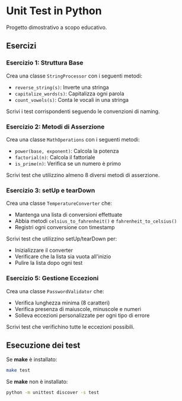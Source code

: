 # Unit Test in Python

Progetto dimostrativo a scopo educativo.

## **Esercizi**

### **Esercizio 1**: Struttura Base

Crea una classe `StringProcessor` con i seguenti metodi:

- `reverse_string(s)`: Inverte una stringa
- `capitalize_words(s)`: Capitalizza ogni parola
- `count_vowels(s)`: Conta le vocali in una stringa

Scrivi i test corrispondenti seguendo le convenzioni di naming.

### **Esercizio 2**: Metodi di Asserzione

Crea una classe `MathOperations` con i seguenti metodi:

- `power(base, exponent)`: Calcola la potenza
- `factorial(n)`: Calcola il fattoriale
- `is_prime(n)`: Verifica se un numero è primo

Scrivi test che utilizzino almeno 8 diversi metodi di asserzione.

### **Esercizio 3**: setUp e tearDown

Crea una classe `TemperatureConverter` che:

- Mantenga una lista di conversioni effettuate
- Abbia metodi `celsius_to_fahrenheit()` e `fahrenheit_to_celsius()`
- Registri ogni conversione con timestamp

Scrivi test che utilizzino setUp/tearDown per:

- Inizializzare il converter
- Verificare che la lista sia vuota all'inizio
- Pulire la lista dopo ogni test

### **Esercizio 5**: Gestione Eccezioni

Crea una classe `PasswordValidator` che:

- Verifica lunghezza minima (8 caratteri)
- Verifica presenza di maiuscole, minuscole e numeri
- Solleva eccezioni personalizzate per ogni tipo di errore

Scrivi test che verifichino tutte le eccezioni possibili.

## Esecuzione dei test

Se **make** è installato:

```bash
make test
```

Se **make** non è installato:

```bash
python -m unittest discover -s test
```
